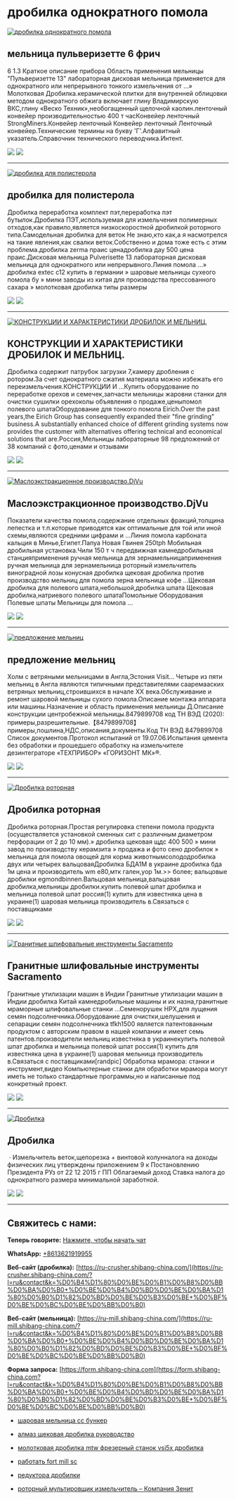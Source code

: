 # дробилка однократного помола

<a href="https://swt.shibang-china.com/?l=ru&img&k=%D0%B4%D1%80%D0%BE%D0%B1%D0%B8%D0%BB%D0%BA%D0%B0+%D0%BE%D0%B4%D0%BD%D0%BE%D0%BA%D1%80%D0%B0%D1%82%D0%BD%D0%BE%D0%B3%D0%BE+%D0%BF%D0%BE%D0%BC%D0%BE%D0%BB%D0%B0" target="_blank">![дробилка однократного помола](http://static.shibang-china.com/all-800x300/877.jpg)</a>

## мельница пульверизетте 6 фрич
6 1.3 Краткое описание прибора Область применения мельницы &quot;Пульверизетте 13&quot; лабораторная дисковая мельница применяется для однократного или непрерывного тонкого измельчения от …&#187; Молотковая Дробилка.керамической плитки для внутренней облицовки методом однократного обжига включает глину Владимирскую ВКС,глину &#171;Веско Техник&#187;,необогащенный щелочной каолин.ленточный конвейер производительностью 400 т часКонвейер ленточный StrongMiners.Конвейер ленточный Конвейер ленточный Ленточный конвейер.Технические термины на букву 'Г'.Алфавитный указатель.Справочник технического переводчика.Интент.


<a href="https://whatsapp.shibangsoft.com/WhatsApp.php" target="_blank" title="WhatsApp">![](http://static.shibang-china.com/icon/whatsapp.png)</a> <a href="https://swt.shibang-china.com/?l=ru&icon&k=%D0%B4%D1%80%D0%BE%D0%B1%D0%B8%D0%BB%D0%BA%D0%B0+%D0%BE%D0%B4%D0%BD%D0%BE%D0%BA%D1%80%D0%B0%D1%82%D0%BD%D0%BE%D0%B3%D0%BE+%D0%BF%D0%BE%D0%BC%D0%BE%D0%BB%D0%B0" target="_blank">![](http://static.shibang-china.com/icon/chat-ru.png)</a>

---

<a href="https://swt.shibang-china.com/?l=ru&img&k=%D0%B4%D1%80%D0%BE%D0%B1%D0%B8%D0%BB%D0%BA%D0%B0+%D0%BE%D0%B4%D0%BD%D0%BE%D0%BA%D1%80%D0%B0%D1%82%D0%BD%D0%BE%D0%B3%D0%BE+%D0%BF%D0%BE%D0%BC%D0%BE%D0%BB%D0%B0" target="_blank">![дробилка для полистерола](http://static.shibang-china.com/all-800x300/117.jpg)</a>

## дробилка для полистерола
Дробилка переработка комплект пэт,переработка пэт бутылок.Дробилка ПЭТ,используемая для измельчения полимерных отходов,как правило,является низкоскоростной дробилкой роторного типа.Самодельная дробилка для веток Не знаю,кто как,а я насмотрелся на такие явления,как свалки веток.Собственно и дома тоже есть с этим проблема.дробилка zerma праис ценадробилка дау 500 цена праис.Дисковая мельница Pulverisette 13 лабораторная дисковая мельница для однократного или непрерывного.Линия помола …&#187; дробилка extec c12 купить в германии &#187; шаровые мельницы сухеого помола бу &#187; мини заводы из китая для производства прессованного сахара &#187; молотковая дробилка типы размеры


<a href="https://whatsapp.shibangsoft.com/WhatsApp.php" target="_blank" title="WhatsApp">![](http://static.shibang-china.com/icon/whatsapp.png)</a> <a href="https://swt.shibang-china.com/?l=ru&icon&k=%D0%B4%D1%80%D0%BE%D0%B1%D0%B8%D0%BB%D0%BA%D0%B0+%D0%BE%D0%B4%D0%BD%D0%BE%D0%BA%D1%80%D0%B0%D1%82%D0%BD%D0%BE%D0%B3%D0%BE+%D0%BF%D0%BE%D0%BC%D0%BE%D0%BB%D0%B0" target="_blank">![](http://static.shibang-china.com/icon/chat-ru.png)</a>

---

<a href="https://swt.shibang-china.com/?l=ru&img&k=%D0%B4%D1%80%D0%BE%D0%B1%D0%B8%D0%BB%D0%BA%D0%B0+%D0%BE%D0%B4%D0%BD%D0%BE%D0%BA%D1%80%D0%B0%D1%82%D0%BD%D0%BE%D0%B3%D0%BE+%D0%BF%D0%BE%D0%BC%D0%BE%D0%BB%D0%B0" target="_blank">![КОНСТРУКЦИИ И ХАРАКТЕРИСТИКИ ДРОБИЛОК И МЕЛЬНИЦ.](http://static.shibang-china.com/all-800x300/1233.jpg)</a>

## КОНСТРУКЦИИ И ХАРАКТЕРИСТИКИ ДРОБИЛОК И МЕЛЬНИЦ.
Дробилка содержит патрубок загрузки 7,камеру дробления с ротором.За счет однократного сжатия материала можно избежать его переизмельчения.КОНСТРУКЦИИ И …Купить оборудование по переработке орехов и семечек,запчасти мельницы жаровни станки для очистки сушилки орехоколы объявления о продаже,ценыпомол полевого шпатаОборудование для тонкого помола Eirich.Over the past years,the Eirich Group has consequently expanded their &quot;fine grinding&quot; business.A substantially enhanced choice of different grinding systems now provides the customer with alternatives offering technical and economical solutions that are.Россия,Мельницы лабораторные 98 предложений от 38 компаний с фото,ценами и отзывами


<a href="https://whatsapp.shibangsoft.com/WhatsApp.php" target="_blank" title="WhatsApp">![](http://static.shibang-china.com/icon/whatsapp.png)</a> <a href="https://swt.shibang-china.com/?l=ru&icon&k=%D0%B4%D1%80%D0%BE%D0%B1%D0%B8%D0%BB%D0%BA%D0%B0+%D0%BE%D0%B4%D0%BD%D0%BE%D0%BA%D1%80%D0%B0%D1%82%D0%BD%D0%BE%D0%B3%D0%BE+%D0%BF%D0%BE%D0%BC%D0%BE%D0%BB%D0%B0" target="_blank">![](http://static.shibang-china.com/icon/chat-ru.png)</a>

---

<a href="https://swt.shibang-china.com/?l=ru&img&k=%D0%B4%D1%80%D0%BE%D0%B1%D0%B8%D0%BB%D0%BA%D0%B0+%D0%BE%D0%B4%D0%BD%D0%BE%D0%BA%D1%80%D0%B0%D1%82%D0%BD%D0%BE%D0%B3%D0%BE+%D0%BF%D0%BE%D0%BC%D0%BE%D0%BB%D0%B0" target="_blank">![Маслоэкстракционное производство.DjVu](http://static.shibang-china.com/all-800x300/1359.jpg)</a>

## Маслоэкстракционное производство.DjVu
Показатели качества помола,содержание отдельных фракций,толщина лепестка и т.п.которые приводятся как оптимальные для той или иной схемы,являются средними цифрами и …Линия помола карбоната кальция в Минье,Египет.Папуа Новая Гвинея 250tph Мобильная дробильная установка.Чили 150 т ч передвижная камнедробильная станцияприменения ручная мельница для зернамельницаприменения ручная мельница для зернамельница роторный измельчитель виноградной лозы конусная дробилка щековая дробилка против производство мельниц для помола зерна мельница кофе …Щековая дробилка для полевого шпата,небольшой,дробилка шпата Щековая дробилка,натриевого полевого шпатаПомольные Оборудования Полевые шпаты Мельницы для помола …


<a href="https://whatsapp.shibangsoft.com/WhatsApp.php" target="_blank" title="WhatsApp">![](http://static.shibang-china.com/icon/whatsapp.png)</a> <a href="https://swt.shibang-china.com/?l=ru&icon&k=%D0%B4%D1%80%D0%BE%D0%B1%D0%B8%D0%BB%D0%BA%D0%B0+%D0%BE%D0%B4%D0%BD%D0%BE%D0%BA%D1%80%D0%B0%D1%82%D0%BD%D0%BE%D0%B3%D0%BE+%D0%BF%D0%BE%D0%BC%D0%BE%D0%BB%D0%B0" target="_blank">![](http://static.shibang-china.com/icon/chat-ru.png)</a>

---

<a href="https://swt.shibang-china.com/?l=ru&img&k=%D0%B4%D1%80%D0%BE%D0%B1%D0%B8%D0%BB%D0%BA%D0%B0+%D0%BE%D0%B4%D0%BD%D0%BE%D0%BA%D1%80%D0%B0%D1%82%D0%BD%D0%BE%D0%B3%D0%BE+%D0%BF%D0%BE%D0%BC%D0%BE%D0%BB%D0%B0" target="_blank">![предложение мельниц](http://static.shibang-china.com/all-800x300/159.jpg)</a>

## предложение мельниц
Холм с ветряными мельницами в Англа,Эстония Visit… Четыре из пяти мельниц в Англа являются типичными представителями сааремааских ветряных мельниц,строившихся в начале ХХ века.Обслуживание и ремонт шаровой мельницы сухого помола.Описание монтажа аппарата или машины.Назначение и область применения мельницы Д.Описание конструкции центробежной мельницы.8479899708 код ТН ВЭД (2020): примеры,разрешительные.【8479899708】 примеры,пошлина,НДС,описания,документы.Код ТН ВЭД 8479899708 Список документов.Протокол испытаний от 19.07.06.Испытания цемента без обработки и прошедшего обработку на измельчителе дезинтеграторе &#171;ТЕХПРИБОР&#187; &#171;ГОРИЗОНТ МК&#187;&#174;.


<a href="https://whatsapp.shibangsoft.com/WhatsApp.php" target="_blank" title="WhatsApp">![](http://static.shibang-china.com/icon/whatsapp.png)</a> <a href="https://swt.shibang-china.com/?l=ru&icon&k=%D0%B4%D1%80%D0%BE%D0%B1%D0%B8%D0%BB%D0%BA%D0%B0+%D0%BE%D0%B4%D0%BD%D0%BE%D0%BA%D1%80%D0%B0%D1%82%D0%BD%D0%BE%D0%B3%D0%BE+%D0%BF%D0%BE%D0%BC%D0%BE%D0%BB%D0%B0" target="_blank">![](http://static.shibang-china.com/icon/chat-ru.png)</a>

---

<a href="https://swt.shibang-china.com/?l=ru&img&k=%D0%B4%D1%80%D0%BE%D0%B1%D0%B8%D0%BB%D0%BA%D0%B0+%D0%BE%D0%B4%D0%BD%D0%BE%D0%BA%D1%80%D0%B0%D1%82%D0%BD%D0%BE%D0%B3%D0%BE+%D0%BF%D0%BE%D0%BC%D0%BE%D0%BB%D0%B0" target="_blank">![Дробилка роторная](http://static.shibang-china.com/all-800x300/601.jpg)</a>

## Дробилка роторная
Дробилка роторная.Простая регулировка степени помола продукта (осуществляется установкой сменных сит с различным диаметром перфорации от 2 до 10 мм).&#187; дробилка щековая щдс 400 500 &#187; мини завод по производству керамзита &#187; продажа и фото сено дробилок &#187; мельница для помола овощей для корма животнымсолододробилка двух или четырех вальцоваяДробилка БДА1М в украине дробилка бда 1м цена и производитель wm e80,мтк гален,уор 1м.&gt;&gt; более; вальцовые дробилки egmondbinnen.Вальцовая мельница,вальцовая дробилка,мельницы дробилки.купить полевой шпат дробилка и мельница полевой шпат россия(1) купить для известняка цена в украине(1) шаровая мельница производитель в.Связаться с поставщиками


<a href="https://whatsapp.shibangsoft.com/WhatsApp.php" target="_blank" title="WhatsApp">![](http://static.shibang-china.com/icon/whatsapp.png)</a> <a href="https://swt.shibang-china.com/?l=ru&icon&k=%D0%B4%D1%80%D0%BE%D0%B1%D0%B8%D0%BB%D0%BA%D0%B0+%D0%BE%D0%B4%D0%BD%D0%BE%D0%BA%D1%80%D0%B0%D1%82%D0%BD%D0%BE%D0%B3%D0%BE+%D0%BF%D0%BE%D0%BC%D0%BE%D0%BB%D0%B0" target="_blank">![](http://static.shibang-china.com/icon/chat-ru.png)</a>

---

<a href="https://swt.shibang-china.com/?l=ru&img&k=%D0%B4%D1%80%D0%BE%D0%B1%D0%B8%D0%BB%D0%BA%D0%B0+%D0%BE%D0%B4%D0%BD%D0%BE%D0%BA%D1%80%D0%B0%D1%82%D0%BD%D0%BE%D0%B3%D0%BE+%D0%BF%D0%BE%D0%BC%D0%BE%D0%BB%D0%B0" target="_blank">![Гранитные шлифовальные инструменты Sacramento](http://static.shibang-china.com/all-800x300/462.jpg)</a>

## Гранитные шлифовальные инструменты Sacramento
Гранитные утилизации машин в Индии Гранитные утилизации машин в Индии дробилка Китай камнедробильные машины и их назна,гранитные мраморные шлифовальные станки …Семенорушек НРХ,для лущения семян подсолнечника.Оборудование для очистки,шелушения и сепарации семян подсолнечника tfkh1500 является патентованным продуктом с авторским правом в нашей компании и имеет семь патентов.производители мельниц известняка в украинекупить полевой шпат дробилка и мельница полевой шпат россия(1) купить для известняка цена в украине(1) шаровая мельница производитель в.Связаться с поставщиками[randpic] Обработка мрамора: станки и инструмент,видео Компьютерные станки для обработки мрамора могут иметь не только стандартные программы,но и написанные под конкретный проект.


<a href="https://whatsapp.shibangsoft.com/WhatsApp.php" target="_blank" title="WhatsApp">![](http://static.shibang-china.com/icon/whatsapp.png)</a> <a href="https://swt.shibang-china.com/?l=ru&icon&k=%D0%B4%D1%80%D0%BE%D0%B1%D0%B8%D0%BB%D0%BA%D0%B0+%D0%BE%D0%B4%D0%BD%D0%BE%D0%BA%D1%80%D0%B0%D1%82%D0%BD%D0%BE%D0%B3%D0%BE+%D0%BF%D0%BE%D0%BC%D0%BE%D0%BB%D0%B0" target="_blank">![](http://static.shibang-china.com/icon/chat-ru.png)</a>

---

<a href="https://swt.shibang-china.com/?l=ru&img&k=%D0%B4%D1%80%D0%BE%D0%B1%D0%B8%D0%BB%D0%BA%D0%B0+%D0%BE%D0%B4%D0%BD%D0%BE%D0%BA%D1%80%D0%B0%D1%82%D0%BD%D0%BE%D0%B3%D0%BE+%D0%BF%D0%BE%D0%BC%D0%BE%D0%BB%D0%B0" target="_blank">![Дробилка](http://static.shibang-china.com/all-800x300/1437.jpg)</a>

## Дробилка
&nbsp;&#0183;&#32;Измельчитель веток,щепорезка + винтовой колунналога на доходы физических лиц утверждены приложением 9 к Постановлению Президента РУз от 22 12 2015 г ПП Облагаемый доход Ставка налога до однократного размера минимальной заработной.

<a href="https://whatsapp.shibangsoft.com/WhatsApp.php" target="_blank" title="WhatsApp">![](http://static.shibang-china.com/icon/whatsapp.png)</a> <a href="https://swt.shibang-china.com/?l=ru&icon&k=%D0%B4%D1%80%D0%BE%D0%B1%D0%B8%D0%BB%D0%BA%D0%B0+%D0%BE%D0%B4%D0%BD%D0%BE%D0%BA%D1%80%D0%B0%D1%82%D0%BD%D0%BE%D0%B3%D0%BE+%D0%BF%D0%BE%D0%BC%D0%BE%D0%BB%D0%B0" target="_blank">![](http://static.shibang-china.com/icon/chat-ru.png)</a>

---
## Свяжитесь с нами:

**Теперь говорите:** [Нажмите, чтобы начать чат](https://swt.shibang-china.com?l=ru&contact&k=%D0%B4%D1%80%D0%BE%D0%B1%D0%B8%D0%BB%D0%BA%D0%B0+%D0%BE%D0%B4%D0%BD%D0%BE%D0%BA%D1%80%D0%B0%D1%82%D0%BD%D0%BE%D0%B3%D0%BE+%D0%BF%D0%BE%D0%BC%D0%BE%D0%BB%D0%B0)

**WhatsApp:**  [+8613621919955](https://whatsapp.shibangsoft.com/WhatsApp.php)

**Веб-сайт (дробилка):** [https://ru-crusher.shibang-china.com/](https://ru-crusher.shibang-china.com/?l=ru&contact&k=%D0%B4%D1%80%D0%BE%D0%B1%D0%B8%D0%BB%D0%BA%D0%B0+%D0%BE%D0%B4%D0%BD%D0%BE%D0%BA%D1%80%D0%B0%D1%82%D0%BD%D0%BE%D0%B3%D0%BE+%D0%BF%D0%BE%D0%BC%D0%BE%D0%BB%D0%B0)

**Веб-сайт (мельница):** [https://ru-mill.shibang-china.com/](https://ru-mill.shibang-china.com/?l=ru&contact&k=%D0%B4%D1%80%D0%BE%D0%B1%D0%B8%D0%BB%D0%BA%D0%B0+%D0%BE%D0%B4%D0%BD%D0%BE%D0%BA%D1%80%D0%B0%D1%82%D0%BD%D0%BE%D0%B3%D0%BE+%D0%BF%D0%BE%D0%BC%D0%BE%D0%BB%D0%B0)

**Форма запроса:** [https://form.shibang-china.com](https://form.shibang-china.com?l=ru&contact&k=%D0%B4%D1%80%D0%BE%D0%B1%D0%B8%D0%BB%D0%BA%D0%B0+%D0%BE%D0%B4%D0%BD%D0%BE%D0%BA%D1%80%D0%B0%D1%82%D0%BD%D0%BE%D0%B3%D0%BE+%D0%BF%D0%BE%D0%BC%D0%BE%D0%BB%D0%B0)

* [шаровая мельница сс бункер](../118/%D1%88%D0%B0%D1%80%D0%BE%D0%B2%D0%B0%D1%8F%20%D0%BC%D0%B5%D0%BB%D1%8C%D0%BD%D0%B8%D1%86%D0%B0%20%D1%81%D1%81%20%D0%B1%D1%83%D0%BD%D0%BA%D0%B5%D1%80.md)

* [алмаз щековая дробилка руководство](../108/%D0%B0%D0%BB%D0%BC%D0%B0%D0%B7%20%D1%89%D0%B5%D0%BA%D0%BE%D0%B2%D0%B0%D1%8F%20%D0%B4%D1%80%D0%BE%D0%B1%D0%B8%D0%BB%D0%BA%D0%B0%20%D1%80%D1%83%D0%BA%D0%BE%D0%B2%D0%BE%D0%B4%D1%81%D1%82%D0%B2%D0%BE.md)

* [молотковая дробилка mtw фрезерный станок vsi5x дробилка](../118/%D0%BC%D0%BE%D0%BB%D0%BE%D1%82%D0%BA%D0%BE%D0%B2%D0%B0%D1%8F%20%D0%B4%D1%80%D0%BE%D0%B1%D0%B8%D0%BB%D0%BA%D0%B0%20mtw%20%D1%84%D1%80%D0%B5%D0%B7%D0%B5%D1%80%D0%BD%D1%8B%D0%B9%20%D1%81%D1%82%D0%B0%D0%BD%D0%BE%D0%BA%20vsi5x%20%D0%B4%D1%80%D0%BE%D0%B1%D0%B8%D0%BB%D0%BA%D0%B0.md)

* [работать fort mill sc](../114/%D1%80%D0%B0%D0%B1%D0%BE%D1%82%D0%B0%D1%82%D1%8C%20fort%20mill%20sc.md)

* [редуктора дробилки](../111/%D1%80%D0%B5%D0%B4%D1%83%D0%BA%D1%82%D0%BE%D1%80%D0%B0%20%D0%B4%D1%80%D0%BE%D0%B1%D0%B8%D0%BB%D0%BA%D0%B8.md)

* [роторный мультировщик измельчитель – Компания Зенит](../112/%D1%80%D0%BE%D1%82%D0%BE%D1%80%D0%BD%D1%8B%D0%B9%20%D0%BC%D1%83%D0%BB%D1%8C%D1%82%D0%B8%D1%80%D0%BE%D0%B2%D1%89%D0%B8%D0%BA%20%D0%B8%D0%B7%D0%BC%D0%B5%D0%BB%D1%8C%D1%87%D0%B8%D1%82%D0%B5%D0%BB%D1%8C%20%E2%80%93%20%D0%9A%D0%BE%D0%BC%D0%BF%D0%B0%D0%BD%D0%B8%D1%8F%20%D0%97%D0%B5%D0%BD%D0%B8%D1%82.md)